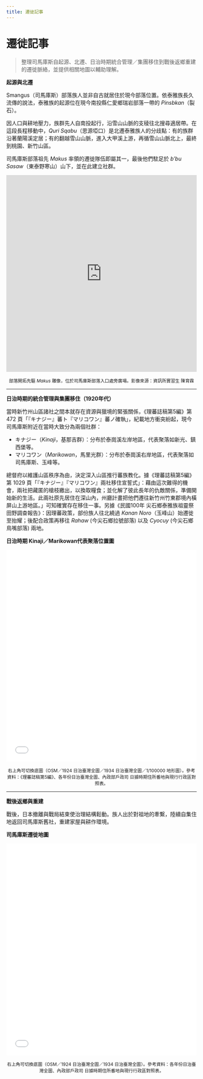 ```yaml
---
title: 遷徙記事
---
```


# 遷徙記事

> 整理司馬庫斯自起源、北遷、日治時期統合管理／集團移住到戰後返鄉重建的遷徙脈絡，並提供相關地圖以輔助理解。

**起源與北遷**

Smangus（司馬庫斯）部落族人並非自古就居住於現今部落位置。依泰雅族長久流傳的說法，泰雅族的起源位在現今南投縣仁愛鄉瑞岩部落一帶的 *Pinsbkan*（裂石）。

因人口與耕地壓力，族群先人自南投起行，沿雪山山脈的支稜往北搜尋適居帶。在這段長程移動中，*Quri Sqabu*（思源埡口）是北遷泰雅族人的分歧點：有的族群沿著蘭陽溪定居；有的翻越雪山山脈，進入大甲溪上游，再循雪山山脈北上，最終到桃園、新竹山區。

司馬庫斯部落祖先 *Makus* 率領的遷徙隊伍即屬其一，最後他們駐足於 *b’bu Sasaw*（東泰野寒山）山下，並在此建立社群。

<div align="center">

<iframe src="https://lumalabs.ai/embed/7a67743a-af96-4f13-9644-fa11fbd3bbab?mode=sparkles&background=%23ffffff&color=%23000000&showTitle=true&loadBg=true&logoPosition=bottom-left&infoPosition=bottom-right&cinematicVideo=undefined&showMenu=false"
        width="100%" height="520" style="border:0;" title="部落開拓先驅 Makus 雕像"></iframe>

<sub>部落開拓先驅 *Makus* 雕像，位於司馬庫斯部落入口處旁廣場。影像來源：資訊所實習生 陳育霖</sub>

</div>

---

**日治時期的統合管理與集團移住（1920年代）**

當時新竹州山區諸社之間本就存在資源與獵境的緊張關係，《理蕃誌稿第5編》第 472 頁「『キナジー』蕃ト『マリコワン』蕃ノ確執」，紀載地方衝突紛起，現今司馬庫斯附近在當時大致分為兩個社群：
- キナジー（*Kinaji*，基那吉群）：分布於泰崗溪左岸地區，代表聚落如新光、鎮西堡等。
- マリコワン（*Marikowan*，馬里光群）：分布於泰崗溪右岸地區，代表聚落如司馬庫斯、玉峰等。

總督府以維護山區秩序為由，決定深入山區推行蕃族教化。據《理蕃誌稿第5編》第 1029 頁「『キナジー』『マリコワン』兩社移住宣誓式」：藉由這次難得的機會，兩社把藏匿的槍枝繳出，以換取糧食；並化解了彼此長年的仇敵關係，準備開始新的生活。此兩社原先居住在深山內，州廳計畫把他們遷往新竹州竹東郡境內橫屏山上游地區。」可知確實存在移住一事。另據《民國100年 尖石鄉泰雅族祖靈祭田野調查報告》：因理蕃政策，部份族人往北繞過 *Kanan Noro*（玉峰山）始遷徙至抬耀；後配合政策再移往 *Rahaw* (今尖石鄉拉號部落) 以及 *Cyocuy* (今尖石鄉鳥嘴部落) 兩地。

**日治時期 Kinaji／Marikowan代表聚落位置圖**

<div align="center">

<iframe
  src="_static/maps/kinaji_marikowan_points_userlist_v2.html"
  width="100%" height="560" style="border:0;" loading="lazy"
  title="基那吉／馬里光 代表蕃社位置圖（OSM／1924／1934 底圖切換）">
</iframe>

<sub>右上角可切換底圖（OSM／1924 日治臺灣全圖／1934 日治臺灣全圖／1/100000 地形圖）。參考資料：《理蕃誌稿第5編》、各年份日治臺灣全圖、內政部戶政司 日據時期住所番地與現行行政區對照表。
</sub>

</div>

---

**戰後返鄉與重建**

戰後，日本撤離與戰局結束使治理結構鬆動。族人出於對祖地的牽繫，陸續自集住地返回司馬庫斯舊社，重建家屋與耕作環境。

**司馬庫斯遷徙地圖**

<div align="center">

<iframe
  src="_static/maps/smangus_points_grouped_B100000_fixTR_v3.html"
  width="100%" height="560" style="border:0;" loading="lazy"
  title="司馬庫斯遷徙地圖（含 1924 底圖）">
</iframe>


<sub>右上角可切換底圖（OSM／1924 日治臺灣全圖／1934 日治臺灣全圖）。參考資料：各年份日治臺灣全圖、內政部戶政司 日據時期住所番地與現行行政區對照表。

</div>
